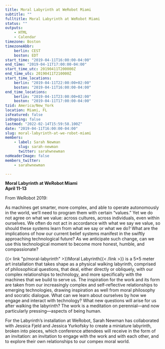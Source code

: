 ```yaml
---
title: Moral Labyrinth at WeRobot Miami
subtitle: ""
fulltitle: Moral Labyrinth at WeRobot Miami
status: ""
outputs:
    - HTML
    - Calendar
timezone: Boston
timezoneAbbr:
    berlin: CEST
    boston: EDT
start_time: "2019-04-11T16:00:00-04:00"
end_time: "2019-04-11T17:00:00-04:00"
start_time_utc: 20190411T200000Z
end_time_utc: 20190411T210000Z
start_time_locations:
    berlin: "2019-04-11T22:00:00+02:00"
    boston: "2019-04-11T16:00:00-04:00"
end_time_locations:
    berlin: "2019-04-11T23:00:00+02:00"
    boston: "2019-04-11T17:00:00-04:00"
tzid: America/New_York
location: Miami, FL
isFeatured: false
isOngoing: false
lastmod: "2022-02-14T15:59:58.100Z"
date: "2019-04-11T16:00:00-04:00"
slug: moral-labyrinth-at-we-robot-miami
members:
    - label: Sarah Newman
      slug: sarah-newman
      twitter: sarahwnewman
noHeaderImage: false
members_twitter:
    - sarahwnewman

---
```

**Moral Labyrinth at WeRobot Miami**<br />
**April 11-13**

From WeRobot 2019:

As machines get smarter, more complex, and able to operate autonomously in the world, we’ll need to program them with certain “values.” Yet we do not agree on what we value: across cultures, across individuals, even within  ourselves. We often do not act in accordance with what we say we value, so should these systems learn from what we say or what we do? What are the implications of how our current belief systems manifest in the swiftly approaching technological future? As we  anticipate such change, can we use this technological moment to become more honest, humble, and compassionate?


{{< link "p/moral-labyrinth" >}}Moral Labyrinth{{< /link >}} is a 5×5 meter art installation that takes shape as a physical walking labyrinth, comprised of philosophical questions, that deal, either directly or obliquely, with our complex relationships to technology, and more specifically with the machines that we build to serve us. The inspiration for the work and its form are taken from our increasingly complex and self-reflective relationships to emerging technologies, drawing inspiration as well from moral philosophy and socratic dialogue. What can we learn about ourselves by how we engage and interact with technology? What new questions will arise for us after walking the labyrinth? The work is a meditation on perennial—and now particularly pressing—aspects of being human.

For the Labyrinth’s installation at WeRobot, Sarah Newman has collaborated with Jessica Fjeld and Jessica Yurkofsky to create a miniature labyrinth, broken into pieces, which conference attendees will receive in the form of an invitation: an invitation to engage with the work and with each other, and to explore their own relationships to our compex moral world.